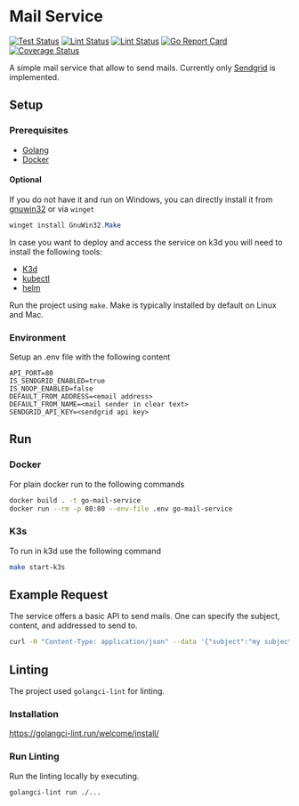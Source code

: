 # Mail Service

[![Test Status](https://github.com/jo-hoe/go-mail-service/workflows/test/badge.svg)](https://github.com/jo-hoe/go-mail-service/actions?workflow=test)
[![Lint Status](https://github.com/jo-hoe/go-mail-service/workflows/lint/badge.svg)](https://github.com/jo-hoe/go-mail-service/actions?workflow=lint)
[![Lint Status](https://github.com/jo-hoe/go-mail-service/workflows/lint/badge.svg)](https://github.com/jo-hoe/go-mail-service/actions?workflow=lint)
[![Go Report Card](https://goreportcard.com/badge/github.com/jo-hoe/go-mail-service)](https://goreportcard.com/report/github.com/jo-hoe/go-mail-service)
[![Coverage Status](https://coveralls.io/repos/github/jo-hoe/go-mail-service/badge.svg?branch=main)](https://coveralls.io/github/jo-hoe/go-mail-service?branch=main)

A simple mail service that allow to send mails.
Currently only [Sendgrid](https://sendgrid.com/) is implemented.

## Setup

### Prerequisites

- [Golang](https://go.dev/doc/install)
- [Docker](https://docs.docker.com/engine/install/)

#### Optional

If you do not have it and run on Windows, you can directly install it from [gnuwin32](https://gnuwin32.sourceforge.net/packages/make.htm) or via `winget`

```PowerShell
winget install GnuWin32.Make
```

In case you want to deploy and access the service on k3d you will need to install the following tools:

- [K3d](https://k3d.io/v5.6.0/#releases)
- [kubectl](https://kubernetes.io/docs/tasks/tools/)
- [helm](https://helm.sh/docs/intro/install/)

Run the project using `make`. Make is typically installed by default on Linux and Mac.

### Environment

Setup an .env file with the following content

```.env
API_PORT=80
IS_SENDGRID_ENABLED=true
IS_NOOP_ENABLED=false
DEFAULT_FROM_ADDRESS=<email address>
DEFAULT_FROM_NAME=<mail sender in clear text>
SENDGRID_API_KEY=<sendgrid api key>
```

## Run

### Docker

For plain docker run to the following commands

```bash
docker build . -t go-mail-service
docker run --rm -p 80:80 --env-file .env go-mail-service
```

### K3s

To run in k3d use the following command

```bash
make start-k3s
```

## Example Request

The service offers a basic API to send mails.
One can specify the subject, content, and addressed to send to.

```bash
curl -H "Content-Type: application/json" --data '{"subject":"my subject", "content":"my message", "to":["test@mail.de"]}' http://localhost:80/v1/sendmail
```

## Linting

The project used `golangci-lint` for linting.

### Installation

<https://golangci-lint.run/welcome/install/>

### Run Linting

Run the linting locally by executing.

```cli
golangci-lint run ./...
```
